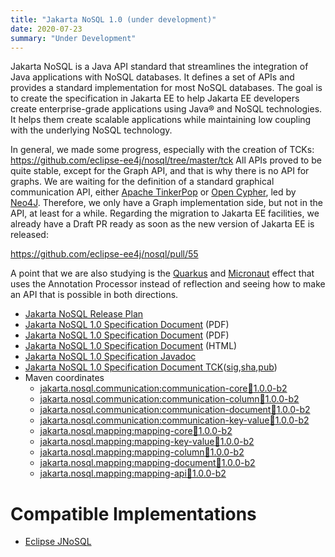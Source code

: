 ```yaml
---
title: "Jakarta NoSQL 1.0 (under development)"
date: 2020-07-23
summary: "Under Development"
---
```


Jakarta NoSQL is a Java API standard that streamlines the integration of Java applications with NoSQL databases. It defines a set of APIs and provides a standard implementation for most NoSQL databases. 
The goal is to create the specification in Jakarta EE to help Jakarta EE developers create enterprise-grade applications using Java® and NoSQL technologies. It helps them create scalable applications while maintaining low coupling with the underlying NoSQL technology.

In general, we made some progress, especially with the creation of TCKs:
https://github.com/eclipse-ee4j/nosql/tree/master/tck
All APIs proved to be quite stable, except for the Graph API, and that is why there is no API for graphs. We are waiting for the definition of a standard graphical communication API, either [Apache TinkerPop](http://tinkerpop.apache.org/) or [Open Cypher](https://www.opencypher.org/), led by [Neo4J](https://neo4j.com/). Therefore, we only have a Graph implementation side, but not in the API, at least for a while.
Regarding the migration to Jakarta EE facilities, we already have a Draft PR ready as soon as the new version of Jakarta EE is released: 

https://github.com/eclipse-ee4j/nosql/pull/55

A point that we are also studying is the [Quarkus](https://quarkus.io/) and [Micronaut](https://micronaut.io/) effect that uses the Annotation Processor instead of reflection and seeing how to make an API that is possible in both directions.


* [Jakarta NoSQL Release Plan](https://projects.eclipse.org/projects/ee4j.nosql/governance)
* [Jakarta NoSQL 1.0 Specification Document](./nosql-1.0.0-b2.pdf) (PDF)
* [Jakarta NoSQL 1.0 Specification Document](./nosql-1.0.0-b2.pdf) (PDF)
* [Jakarta NoSQL 1.0 Specification Document](./nosql-1.0.0-b2.html) (HTML)
* [Jakarta NoSQL 1.0 Specification Javadoc](./apidocs)
* [Jakarta NoSQL 1.0 Specification Document TCK](https://github.com/eclipse/jnosql/archive/1.0.0-b2.zip)([sig](),[sha](),[pub]())
* Maven coordinates
  * [jakarta.nosql.communication:communication-core:jar:1.0.0-b2](https://repo1.maven.org/maven2/jakarta/nosql/communication/communication-core/1.0.0-b2/)
  * [jakarta.nosql.communication:communication-column:jar:1.0.0-b2](https://repo1.maven.org/maven2/jakarta/nosql/communication/communication-column/1.0.0-b2/)
  * [jakarta.nosql.communication:communication-document:jar:1.0.0-b2](https://repo1.maven.org/maven2/jakarta/nosql/communication/communication-document/1.0.0-b2/)
  * [jakarta.nosql.communication:communication-key-value:jar:1.0.0-b2](https://repo1.maven.org/maven2/jakarta/nosql/communication/communication-key-value/1.0.0-b2/)
  * [jakarta.nosql.mapping:mapping-core:jar:1.0.0-b2](https://repo1.maven.org/maven2/jakarta/nosql/mapping/mapping-core/1.0.0-b2/)
  * [jakarta.nosql.mapping:mapping-key-value:jar:1.0.0-b2](https://repo1.maven.org/maven2/jakarta/nosql/mapping/mapping-key-value/1.0.0-b2/)
  * [jakarta.nosql.mapping:mapping-column:jar:1.0.0-b2](https://repo1.maven.org/maven2/jakarta/nosql/mapping/mapping-column/1.0.0-b2/)
  * [jakarta.nosql.mapping:mapping-document:jar:1.0.0-b2](https://repo1.maven.org/maven2/jakarta/nosql/mapping/mapping-document/1.0.0-b2/)
  * [jakarta.nosql.mapping:mapping-api:jar:1.0.0-b2](https://repo1.maven.org/maven2/jakarta/nosql/mapping/mapping-api/1.0.0-b2/)

# Compatible Implementations

* [Eclipse JNoSQL](http://www.jnosql.org/)
